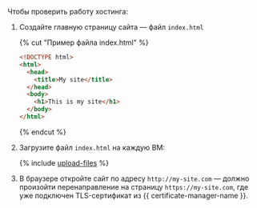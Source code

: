 Чтобы проверить работу хостинга:

1. Создайте главную страницу сайта — файл `index.html`

    {% cut "Пример файла index.html" %}

    ```html
    <!DOCTYPE html>
    <html>
      <head>
        <title>My site</title>
      </head>
      <body>
        <h1>This is my site</h1>
      </body>
    </html>
    ```

    {% endcut %}

1. Загрузите файл `index.html` на каждую ВМ:

    {% include [upload-files](../_common/upload-web-site-files.md) %}

1. В браузере откройте сайт по адресу `http://my-site.com` — должно произойти перенаправление на страницу `https://my-site.com`, где уже подключен TLS-сертификат из {{ certificate-manager-name }}.